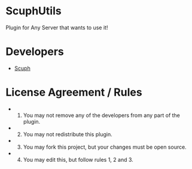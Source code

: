 # ScuphUtils
Plugin for Any Server that wants to use it!


# Developers

- [Scuph](http://github.com/Scuph)



# License Agreement / Rules

- 1. You may not remove any of the developers from any part of the plugin.
- 2. You may not redistribute this plugin.
- 3. You may fork this project, but your changes must be open source.
- 4. You may edit this, but follow rules 1, 2 and 3.

 

